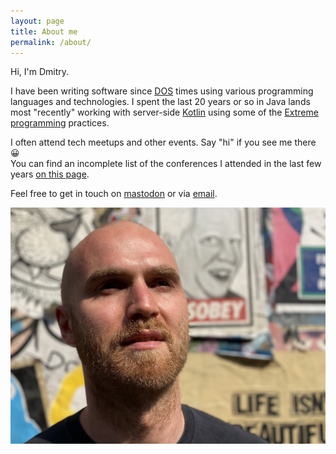 ```yaml
---
layout: page
title: About me
permalink: /about/
---
```

Hi, I'm Dmitry.

I have been writing software since [DOS](https://en.wikipedia.org/wiki/DOS) times using various programming languages and technologies.
I spent the last 20 years or so in Java lands most "recently" working with server-side [Kotlin](https://kotlinlang.org)
using some of the [Extreme programming](https://en.wikipedia.org/wiki/Extreme_programming) practices.

I often attend tech meetups and other events. Say "hi" if you see me there 😀<br/> 
You can find an incomplete list of the conferences I attended in the last few years [on this page](/public-speaking).
 
Feel free to get in touch on [mastodon](https://mastodon.social/@dkandalov) or via [email](mailto:dmitry.kandalov@gmail.com).

![Me](/assets/images/me.jpg)
